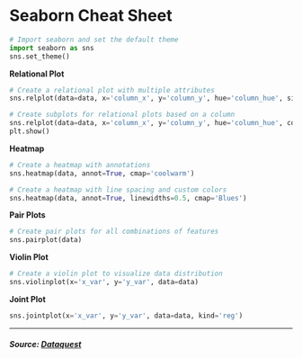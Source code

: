 # Seaborn Cheat Sheet

```python
# Import seaborn and set the default theme
import seaborn as sns
sns.set_theme()
```

**Relational Plot**
```python
# Create a relational plot with multiple attributes
sns.relplot(data=data, x='column_x', y='column_y', hue='column_hue', size='column_size', style='column_style')

# Create subplots for relational plots based on a column
sns.relplot(data=data, x='column_x', y='column_y', hue='column_hue', col='col_var')
plt.show()
```
**Heatmap**
```python
# Create a heatmap with annotations
sns.heatmap(data, annot=True, cmap='coolwarm')

# Create a heatmap with line spacing and custom colors
sns.heatmap(data, annot=True, linewidths=0.5, cmap='Blues')
```
**Pair Plots**
```python
# Create pair plots for all combinations of features
sns.pairplot(data)

```
**Violin Plot**
```python
# Create a violin plot to visualize data distribution
sns.violinplot(x='x_var', y='y_var', data=data)
```
**Joint Plot**
```python
sns.jointplot(x='x_var', y='y_var', data=data, kind='reg')
```

---

##### __Source: [Dataquest](https://www.dataquest.io/cheat-sheet/matplotlib-cheat-sheet/)__